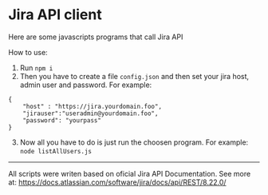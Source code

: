 # Jira API client


Here are some javascripts programs that call Jira API

How to use:
1. Run `npm i`
2. Then you have to create a file `config.json` and then set your jira host, admin user and password. For example:
```
{
    "host" : "https://jira.yourdomain.foo",
    "jirauser":"useradmin@yourdomain.foo",
    "password": "yourpass"
}
```

3. Now all you have to do is just run the choosen program. For example:
`node listAllUsers.js`



-----------------


All scripts were writen based on oficial Jira API Documentation. See more at: https://docs.atlassian.com/software/jira/docs/api/REST/8.22.0/